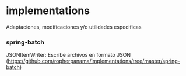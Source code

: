 # implementations
Adaptaciones, modificaciones y/o utilidades especificas

### spring-batch
JSONItemWriter: Escribe archivos en formato JSON (https://github.com/ropherpanama/implementations/tree/master/spring-batch)
